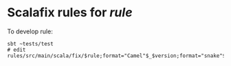 # Scalafix rules for $rule$

To develop rule:
```
sbt ~tests/test
# edit rules/src/main/scala/fix/$rule;format="Camel"$_$version;format="snake"$.scala
```
